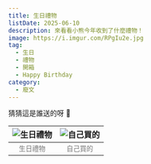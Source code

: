 ```yaml
---
title: 生日禮物
listDate: 2025-06-10
description: 來看看小熊今年收到了什麼禮物！
image: https://i.imgur.com/RPgIu2e.jpg
tag:
  - 生日
  - 禮物
  - 開箱
  - Happy Birthday
category:
  - 廢文
---
```


猜猜這是誰送的呀 🤗

| ![生日禮物](https://i.imgur.com/RPgIu2e.jpg) | ![自己買的](https://) |
|:---:|:---:|
| <small style="color: #777;">生日禮物</small> | <small style="color: #777;">自己買的</small> |
